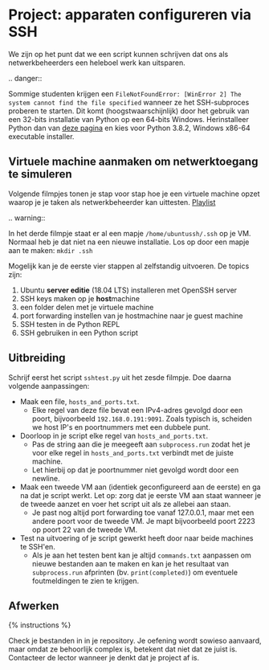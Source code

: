 # Project: apparaten configureren via SSH
We zijn op het punt dat we een script kunnen schrijven dat ons als netwerkbeheerders een heleboel werk kan uitsparen.

.. danger::

   Sommige studenten krijgen een `FileNotFoundError: [WinError 2] The system cannot find the file specified` wanneer ze het SSH-subproces proberen te starten. Dit komt (hoogstwaarschijnlijk) door het gebruik van een 32-bits installatie van Python op een 64-bits Windows. Herinstalleer Python dan van [deze pagina](https://www.python.org/downloads/windows/) en kies voor Python 3.8.2, Windows x86-64 executable installer.

## Virtuele machine aanmaken om netwerktoegang te simuleren
Volgende filmpjes tonen je stap voor stap hoe je een virtuele machine opzet waarop je je taken als netwerkbeheerder kan uittesten.
[Playlist](https://www.youtube.com/playlist?list=PL4cBafvTnZF9OM8RVW5aVzdAWm31nEmMV)

.. warning::

   In het derde filmpje staat er al een mapje `/home/ubuntussh/.ssh` op je VM. Normaal heb je dat niet na een nieuwe installatie. Los op door een mapje aan te maken: `mkdir .ssh`

Mogelijk kan je de eerste vier stappen al zelfstandig uitvoeren. De topics zijn:

1. Ubuntu **server editie** (18.04 LTS) installeren met OpenSSH server
2. SSH keys maken op je **host**machine
3. een folder delen met je virtuele machine
4. port forwarding instellen van je hostmachine naar je guest machine
5. SSH testen in de Python REPL
6. SSH gebruiken in een Python script

## Uitbreiding
Schrijf eerst het script `sshtest.py` uit het zesde filmpje. Doe daarna volgende aanpassingen:

- Maak een file, `hosts_and_ports.txt`.
  - Elke regel van deze file bevat een IPv4-adres gevolgd door een poort, bijvoorbeeld `192.168.0.191:9091`. Zoals typisch is, scheiden we host IP's en poortnummers met een dubbele punt.
- Doorloop in je script elke regel van `hosts_and_ports.txt`.
  - Pas de string aan die je meegeeft aan `subprocess.run` zodat het je voor elke regel in `hosts_and_ports.txt` verbindt met de juiste machine.
  - Let hierbij op dat je poortnummer niet gevolgd wordt door een newline.
- Maak een tweede VM aan (identiek geconfigureerd aan de eerste) en ga na dat je script werkt. Let op: zorg dat je eerste VM aan staat wanneer je de tweede aanzet en voer het script uit als ze allebei aan staan.
  - Je past nog altijd port forwarding toe vanaf 127.0.0.1, maar met een andere poort voor de tweede VM. Je mapt bijvoorbeeld poort 2223 op poort 22 van de tweede VM.
- Test na uitvoering of je script gewerkt heeft door naar beide machines te SSH'en.
  - Als je aan het testen bent kan je altijd `commands.txt` aanpassen om nieuwe bestanden aan te maken en kan je het resultaat van `subprocess.run` afprinten (bv. `print(completed)`) om eventuele foutmeldingen te zien te krijgen.

## Afwerken
{% instructions %}

Check je bestanden in in je repository. Je oefening wordt sowieso aanvaard, maar omdat ze behoorlijk complex is, betekent dat niet dat ze juist is. Contacteer de lector wanneer je denkt dat je project af is.
